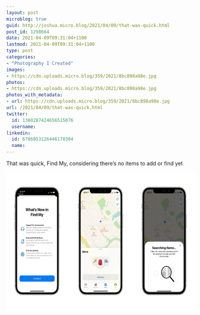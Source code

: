 ```yaml
---
layout: post
microblog: true
guid: http://joshua.micro.blog/2021/04/09/that-was-quick.html
post_id: 1298664
date: 2021-04-09T09:31:04+1100
lastmod: 2021-04-09T09:31:04+1100
type: post
categories:
- "Photography I Created"
images:
- https://cdn.uploads.micro.blog/359/2021/8bc898a98e.jpg
photos:
- https://cdn.uploads.micro.blog/359/2021/8bc898a98e.jpg
photos_with_metadata:
- url: https://cdn.uploads.micro.blog/359/2021/8bc898a98e.jpg
url: /2021/04/09/that-was-quick.html
twitter:
  id: 1380287424656515076
  username: 
linkedin:
  id: 6786053126446178304
  name: 
---
```

That was quick, Find My, considering there’s no items to add or find yet

<img src="uploads/2021/8bc898a98e.jpg" width="600" height="369" alt="" />
